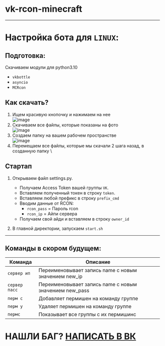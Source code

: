 # vk-rcon-minecraft
***
# Настройка бота для `LINUX`:
## Подготовка:
Скачиваем модули для python3.10 
- `vkbottle`
- `asyncio` 
- `MCRcon`
## Как скачать?
1. Ищем красивую кнопочку и нажимаем на нее \
![image](https://user-images.githubusercontent.com/112260686/192136009-99e89171-0432-4956-8894-cae46ac8857c.png) 
2. Скачиваем все файлы, которые показаны на фото \
![image](https://user-images.githubusercontent.com/112260686/192136148-9327579d-ca33-467f-9ce7-f17dc77504a9.png) 
3. Создаем папку на вашем рабочем пространстве \
![image](https://user-images.githubusercontent.com/112260686/192136211-66050cdb-d2dd-44e8-9850-ae9adc86cb57.png) 
4. Перемещаем все файлы, которые мы скачали 2 шага назад, в созданную папку \

## Стартап
1. Открываем файл settings.py.
   - Получаем Access Token вашей группы `VK`.
   - Вставляем полученный токен в строку `token`.
   - Вставляем любой префикс в строку `prefix_cmd`
   - Вводим данные от RCON:
     -  `rcon_pass` = Пароль rcon
     -  `rcon_ip` = Айпи сервера
   - Получаем свой айди и вставляем в строку `owner_id`

2. В главной директории, запускаем `start.sh`
***

## Команды в скором будущем:
| Команда | Описание |
| --- | --- |
| `сервер ип` | Переименовывает запись name с новым значением new_ip |
| `сервер пасс` | Переименовывает запись name с новым значением new_pass |
| `перм с` | Добавляет пермишен на команду группе |
| `перм у` | Удаляет пермишен на команду группе |
| `пермс` | Показывает все группы с их пермишинс |
# НАШЛИ БАГ? [НАПИСАТЬ В ВК](https://vk.me/fixees)
